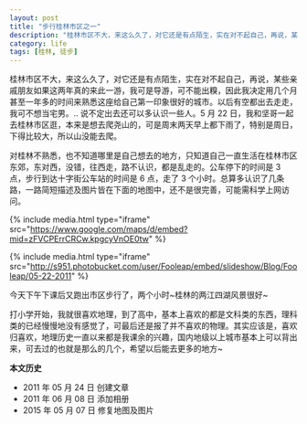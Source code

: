 ```yaml
---
layout: post
title: "步行桂林市区之一"
description: "桂林市区不大，来这么久了，对它还是有点陌生，实在对不起自己，再说，某些亲戚朋友如果这两年真的来此一游，我可是导游，可不能出糗，因此我决定用几个月甚至一年多的时间来熟悉这座给自己第一印象很好的城市。以后有空都出去走走，我可不想当宅男。.. 说不定出去还可以多认识一些人。"
category: life
tags: [桂林, 徒步]
---
```


桂林市区不大，来这么久了，对它还是有点陌生，实在对不起自己，再说，某些亲戚朋友如果这两年真的来此一游，我可是导游，可不能出糗，因此我决定用几个月甚至一年多的时间来熟悉这座给自己第一印象很好的城市。以后有空都出去走走，我可不想当宅男。.. 说不定出去还可以多认识一些人。5 月 22 日，我和坚哥一起去桂林市区逛，本来是想去爬尧山的，可是周末两天早上都下雨了，特别是周日，下得比较大，所以山没能去爬。

对桂林不熟悉，也不知道哪里是自己想去的地方，只知道自己一直生活在桂林市区东郊，东对西，没错，往西走，路不认识，都是乱走的。公车停下的时间是 3 点，步行到达十字街公车站的时间是 6 点，走了 3 个小时。总算多认识了几条路，一路简短描述及图片皆在下面的地图中，还不是很完善，可能需科学上网访问。

{% include media.html type="iframe" src="https://www.google.com/maps/d/embed?mid=zFVCPErrCRCw.kpgcyVnOE0tw" %}

{% include media.html type="iframe" src="http://s951.photobucket.com/user/Fooleap/embed/slideshow/Blog/Fooleap/05-22-2011" %}

今天下午下课后又跑出市区步行了，两个小时~桂林的两江四湖风景很好~

打小学开始，我就很喜欢地理，到了高中，基本上喜欢的都是文科类的东西，理科类的已经慢慢地没有感觉了，可最后还是报了并不喜欢的物理。其实应该是，喜欢归喜欢，地理历史一直以来都是我课余的兴趣，国内地级以上城市基本上可以背出来，可去过的也就是那么的几个，希望以后能去更多的地方~

**本文历史**

* 2011 年 05 月 24 日 创建文章
* 2011 年 06 月 08 日 添加相册
* 2015 年 05 月 07 日 修复地图及图片
